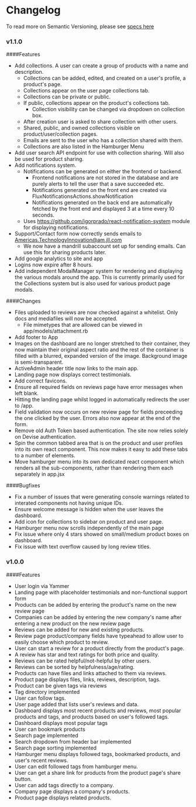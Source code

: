 Changelog
=========

To read more on Semantic Versioning, please see [specs here](http://semver.org/spec/v2.0.0.html)

### v1.1.0

####Features
- Add collections. A user can create a group of products with a name and description.
  - Collections can be added, edited, and created on a user's profile, a product's page.
  - Collections appear on the user page collections tab.
  - Collections can be private or public.
  - If public, collections appear on the product's collections tab.
    - Collection visibility can be changed via dropdown on collection box.
  - After creation user is asked to share collection with other users.
  - Shared, public, and owned collections visible on product/user/collection pages.
  - Emails are sent to the user who has a collection shared with them.
  - Collections are also listed in the Hamburger Menu
- Add user search API endpoint for use with collection sharing. Will also be used for product sharing.
- Add notifications system.
  - Notifications can be generated on either the frontend or backend.
    - Frontend notifications are not stored in the database and are purely alerts to tell the user that a save succeeded etc.
    - Notifications generated on the front end are created via FluxNotificationsActions.showNotification
    - Notifications generated on the back end are automatically fetched by the front end and displayed 3 at a time every 10 seconds.
  - Uses https://github.com/igorprado/react-notification-system module for displaying notifications.
- Support/Contact form now correctly sends emails to Americas.TechnologyInnovation@am.jll.com
  - We now have a mandrill subaccount set up for sending emails. Can use this for sharing products later.
- Add google analytics to site and app
- Logins now expire after 8 hours.
- Add independent ModalManager system for rendering and displaying the various modals around the app. This
is currently primarily used for the Collections system but is also used for various product page modals.

####Changes
- Files uploaded to reviews are now checked against a whitelist. Only docs and mediafiles will now be accepted.
  - File mimetypes that are allowed can be viewed in app/models/attachment.rb
- Add footer to App
- Images on the dashboard are no longer stretched to their container, they now maintain their original aspect ratio and the rest of the container is filled with a blurred, expanded version of the image. Background image is semi-transparent.
- ActiveAdmin header title now links to the main app.
- Landing page now displays correct testimonials.
- Add correct favicons.
- Ensure all required fields on reviews page have error messages when left blank.
- Hitting the landing page whilst logged in automatically redirects the user to /app.
- Field validation now occurs on new review page for fields preceeding the one clicked by the user. Errors also now appear at the end of the form.
- Remove old Auth Token based authentication. The site now relies solely on Devise authentication.
- Spin the common tabbed area that is on the product and user profiles into its own react component. This now makes it easy to add these tabs to a number of elements.
- Move hamburger menu into its own dedicated react component which renders all the sub-components, rather than rendering them each separately in app.jsx

####Bugfixes
- Fix a number of issues that were generating console warnings related to interated components not having unique IDs.
- Ensure welcome message is hidden when the user leaves the dashboard.
- Add icon for collections to sidebar on product and user page.
- Hamburger menu now scrolls independently of the main page
- Fix issue where only 4 stars showed on small/medium product boxes on dashboard.
- Fix issue with text overflow caused by long review titles.

### v1.0.0

####Features
- User login via Yammer
- Landing page with placeholder testimonials and non-functional support form
- Products can be added by entering the product's name on the new review page
- Companies can be added by entering the new company's name after entering a new product on the new review page
- Reviews can be added for new and existing products.
- Review page product/company fields have typeahead to allow user to easily choose which product to review.
- User can start a review for a product directly from the product's page.
- A review has star and text ratings for both price and quality.
- Reviews can be rated helpful/not-helpful by other users.
- Reviews can be sorted by helpfulness/age/rating.
- Products can have files and links attached to them via reviews.
- Product page displays files, links, reviews, description, tags.
- Product can be given tags via reviews
- Tag directory implemented
- User can follow tags.
- User page added that lists user's reviews and data.
- Dashboard displays most recent products and reviews, most popular products and tags, and products based on user's followed tags.
- Dashboard displays most popular tags
- User can bookmark products
- Search page implemented
- Search dropdown from header bar implemented
- Search page sorting implemented
- Hamburger menu displays followed tags, bookmarked products, and user's recent reviews.
- User can edit followed tags from hamburger menu.
- User can get a share link for products from the product page's share button.
- User can add tags directly to a company.
- Company page displays a company's products.
- Product page displays related products.